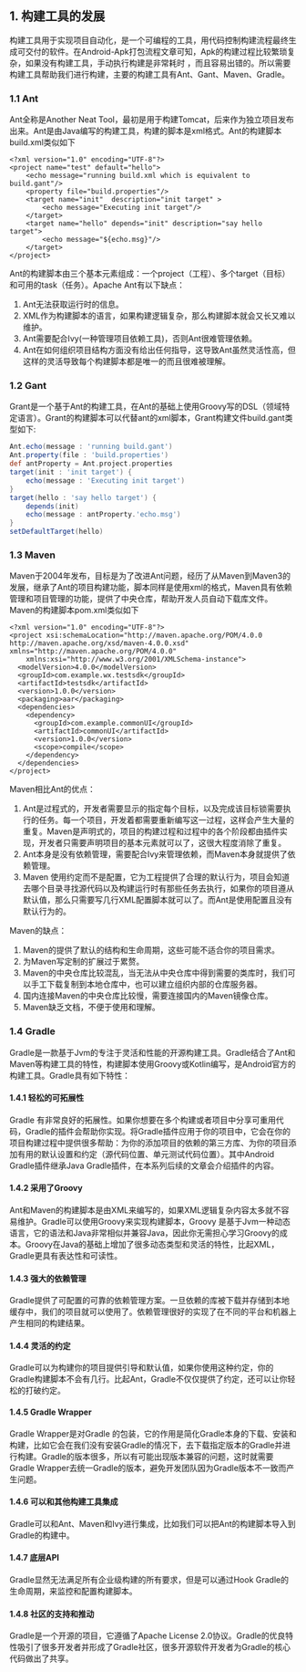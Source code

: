 ## 1. 构建工具的发展

构建工具用于实现项目自动化，是一个可编程的工具，用代码控制构建流程最终生成可交付的软件。在Android-Apk打包流程文章可知，Apk的构建过程比较繁琐复杂，如果没有构建工具，手动执行构建是非常耗时 ，而且容易出错的。所以需要构建工具帮助我们进行构建，主要的构建工具有Ant、Gant、Maven、Gradle。

### 1.1 Ant

Ant全称是Another Neat Tool，最初是用于构建Tomcat，后来作为独立项目发布出来。Ant是由Java编写的构建工具，构建的脚本是xml格式。Ant的构建脚本build.xml类似如下

```x&#39;m
<?xml version="1.0" encoding="UTF-8"?>
<project name="test" default="hello">
    <echo message="running build.xml which is equivalent to build.gant"/>
    <property file="build.properties"/>    
    <target name="init"  description="init target" > 
        <echo message="Executing init target"/>
    </target> 
    <target name="hello" depends="init" description="say hello target"> 
        <echo message="${echo.msg}"/>
    </target>
</project>
```

Ant的构建脚本由三个基本元素组成：一个project（工程）、多个target（目标）和可用的task（任务）。Apache Ant有以下缺点：

1. Ant无法获取运行时的信息。
2. XML作为构建脚本的语言，如果构建逻辑复杂，那么构建脚本就会又长又难以维护。
3. Ant需要配合Ivy(一种管理项目依赖工具)，否则Ant很难管理依赖。
4. Ant在如何组织项目结构方面没有给出任何指导，这导致Ant虽然灵活性高，但这样的灵活导致每个构建脚本都是唯一的而且很难被理解。

### 1.2 Gant

Grant是一个基于Ant的构建工具，在Ant的基础上使用Groovy写的DSL（领域特定语言）。Grant的构建脚本可以代替ant的xml脚本，Grant构建文件build.gant类型如下:

```groovy
Ant.echo(message : 'running build.gant')
Ant.property(file : 'build.properties')
def antProperty = Ant.project.properties
target(init : 'init target') {
    echo(message : 'Executing init target')
}
target(hello : 'say hello target') {
    depends(init)
    echo(message : antProperty.'echo.msg')
}
setDefaultTarget(hello)
```

### 1.3 Maven

Maven于2004年发布，目标是为了改进Ant问题，经历了从Maven到Maven3的发展，继承了Ant的项目构建功能，脚本同样是使用xml的格式，Maven具有依赖管理和项目管理的功能，提供了中央仓库，帮助开发人员自动下载库文件。Maven的构建脚本pom.xml类似如下

```x&#39;m
<?xml version="1.0" encoding="UTF-8"?>
<project xsi:schemaLocation="http://maven.apache.org/POM/4.0.0 http://maven.apache.org/xsd/maven-4.0.0.xsd" xmlns="http://maven.apache.org/POM/4.0.0"
    xmlns:xsi="http://www.w3.org/2001/XMLSchema-instance">
  <modelVersion>4.0.0</modelVersion>
  <groupId>com.example.wx.testsdk</groupId>
  <artifactId>testsdk</artifactId>
  <version>1.0.0</version>
  <packaging>aar</packaging>
  <dependencies>
    <dependency>
      <groupId>com.example.commonUI</groupId>
      <artifactId>commonUI</artifactId>
      <version>1.0.0</version>
      <scope>compile</scope>
    </dependency>
  </dependencies>
</project>
```

Maven相比Ant的优点：

1. Ant是过程式的，开发者需要显示的指定每个目标，以及完成该目标锁需要执行的任务。每一个项目，开发着都需要重新编写这一过程，这样会产生大量的重复。Maven是声明式的，项目的构建过程和过程中的各个阶段都由插件实现，开发者只需要声明项目的基本元素就可以了，这很大程度消除了重复。
2. Ant本身是没有依赖管理，需要配合Ivy来管理依赖，而Maven本身就提供了依赖管理。
3. Maven 使用约定而不是配置，它为工程提供了合理的默认行为，项目会知道去哪个目录寻找源代码以及构建运行时有那些任务去执行，如果你的项目遵从默认值，那么只需要写几行XML配置脚本就可以了。而Ant是使用配置且没有默认行为的。

Maven的缺点：

1. Maven的提供了默认的结构和生命周期，这些可能不适合你的项目需求。
2. 为Maven写定制的扩展过于累赘。
3. Maven的中央仓库比较混乱，当无法从中央仓库中得到需要的类库时，我们可以手工下载复制到本地仓库中，也可以建立组织内部的仓库服务器。
4. 国内连接Maven的中央仓库比较慢，需要连接国内的Maven镜像仓库。
5. Maven缺乏文档，不便于使用和理解。

### 1.4 Gradle

Gradle是一款基于Jvm的专注于灵活和性能的开源构建工具。Gradle结合了Ant和Maven等构建工具的特性，构建脚本使用Groovy或Kotlin编写，是Android官方的构建工具。Gradle具有如下特性：

#### 1.4.1 轻松的可拓展性

Gradle 有非常良好的拓展性。如果你想要在多个构建或者项目中分享可重用代码，Gradle的插件会帮助你实现。将Gradle插件应用于你的项目中，它会在你的项目构建过程中提供很多帮助：为你的添加项目的依赖的第三方库、为你的项目添加有用的默认设置和约定（源代码位置、单元测试代码位置）。其中Android Gradle插件继承Java Gradle插件，在本系列后续的文章会介绍插件的内容。

#### 1.4.2 采用了Groovy

Ant和Maven的构建脚本是由XML来编写的，如果XML逻辑复杂内容太多就不容易维护。Gradle可以使用Groovy来实现构建脚本，Groovy 是基于Jvm一种动态语言，它的语法和Java非常相似并兼容Java，因此你无需担心学习Groovy的成本。Groovy在Java的基础上增加了很多动态类型和灵活的特性，比起XML，Gradle更具有表达性和可读性。

#### 1.4.3 强大的依赖管理

Gradle提供了可配置的可靠的依赖管理方案。一旦依赖的库被下载并存储到本地缓存中，我们的项目就可以使用了。依赖管理很好的实现了在不同的平台和机器上产生相同的构建结果。

#### 1.4.4 灵活的约定

Gradle可以为构建你的项目提供引导和默认值，如果你使用这种约定，你的Gradle构建脚本不会有几行。比起Ant，Gradle不仅仅提供了约定，还可以让你轻松的打破约定。

#### 1.4.5 Gradle Wrapper

Gradle Wrapper是对Gradle 的包装，它的作用是简化Gradle本身的下载、安装和构建，比如它会在我们没有安装Gradle的情况下，去下载指定版本的Gradle并进行构建。Gradle的版本很多，所以有可能出现版本兼容的问题，这时就需要Gradle Wrapper去统一Gradle的版本，避免开发团队因为Gradle版本不一致而产生问题。

#### 1.4.6 可以和其他构建工具集成

Gradle可以和Ant、Maven和Ivy进行集成，比如我们可以把Ant的构建脚本导入到Gradle的构建中。

#### 1.4.7 底层API

Gradle显然无法满足所有企业级构建的所有要求，但是可以通过Hook Gradle的生命周期，来监控和配置构建脚本。

#### 1.4.8 社区的支持和推动

Gradle是一个开源的项目，它遵循了Apache License 2.0协议。Gradle的优良特性吸引了很多开发者并形成了Gradle社区，很多开源软件开发者为Gradle的核心代码做出了共享。


